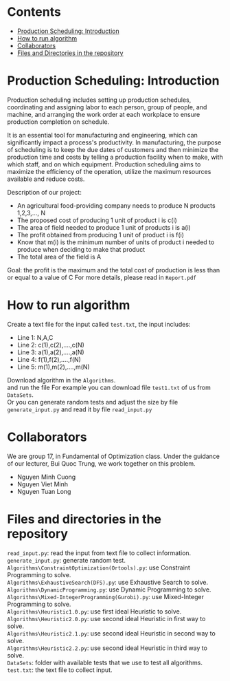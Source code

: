 # Contents
- [Production Scheduling: Introduction](#production-scheduling-introduction)
- [How to run algorithm](#how-to-run-algorithm)
- [Collaborators](#collaborators)
- [Files and Directories in the repository](#files-and-directories-in-the-repository)
# Production Scheduling: Introduction
Production scheduling includes setting up production schedules, coordinating and assigning labor to each person, group of people, and machine, and arranging the work order at each workplace to ensure production completion on schedule.

It is an essential tool for manufacturing and engineering, which can significantly impact a process's productivity. In manufacturing, the purpose of scheduling is to keep the due dates of customers and then minimize the production time and costs by telling a production facility when to make, with which staff, and on which equipment. Production scheduling aims to maximize the efficiency of the operation, utilize the maximum resources available and reduce costs.

Description of our project:
- An agricultural food-providing company needs to produce N products 1,2,3,..., N
- The proposed cost of producing 1 unit of product i is c(i)
- The area of field needed to produce 1 unit of products i is a(i)
- The profit obtained from producing 1 unit of product i is f(i)
- Know that m(i) is the minimum number of units of product i needed to produce when deciding to make that product
- The total area of the field is A

Goal: the profit is the maximum and the total cost of production is less than or equal to a value of C
For more details, please read in `Report.pdf`

# How to run algorithm
Create a text file for the input called `test.txt`, the input includes:
- Line 1: N,A,C
- Line 2: c(1),c(2),….,c(N)
- Line 3: a(1),a(2),….,a(N)
- Line 4: f(1),f(2),….,f(N)
- Line 5: m(1),m(2),….,m(N)

Download algorithm in the `Algorithms`.<br> and run the file 
For example you can download file `test1.txt` of us from `DataSets`.<br>
Or you can generate random tests and adjust the size by file `generate_input.py` and read it by file `read_input.py`
# Collaborators
We are group 17, in Fundamental of Optimization class. Under the guidance of our lecturer, Bui Quoc Trung, we work together on this problem.
- Nguyen Minh Cuong
- Nguyen Viet Minh
- Nguyen Tuan Long
# Files and directories in the repository
`read_input.py`: read the input from text file to collect information.<br>
`generate_input.py`: generate random test.<br>
`Algorithms\ConstraintOptimization(Ortools).py`: use Constraint Programming to solve.<br>
`Algorithms\ExhaustiveSearch(DFS).py`: use Exhaustive Search to solve.<br>
`Algorithms\DynamicProgramming.py`: use Dynamic Programming to solve.<br>
`Algorithms\Mixed-IntegerProgramming(Gurobi).py`: use Mixed-Integer Programming to solve.<br>
`Algorithms\Heuristic1.0.py`: use first ideal Heuristic to solve.<br>
`Algorithms\Heuristic2.0.py`: use second ideal Heuristic in first way to solve.<br>
`Algorithms\Heuristic2.1.py`: use second ideal Heuristic in second way to solve.<br>
`Algorithms\Heuristic2.2.py`: use second ideal Heuristic in third way to solve.<br>
`DataSets`: folder with available tests that we use to test all algorithms.<br>
`test.txt`: the text file to collect input.<br>
